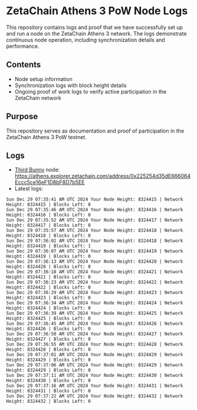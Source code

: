 # ZetaChain Athens 3 PoW Node Logs
This repository contains logs and proof that we have successfully set up and run a node on the ZetaChain Athens 3 network. The logs demonstrate continuous node operation, including synchronization details and performance.

## Contents
- Node setup information
- Synchronization logs with block height details
- Ongoing proof of work logs to verify active participation in the ZetaChain network

## Purpose
This repository serves as documentation and proof of participation in the ZetaChain Athens 3 PoW testnet.

## Logs

- [Third Bunny](https://thirdbunny.xyz/) node: https://athens.explorer.zetachain.com/address/0x225254d35dE666064Eccc5ce16eF1D8bF8D7b5EE
- Latest logs:
```
Sun Dec 29 07:35:41 AM UTC 2024 Your Node Height: 8324415 | Network Height: 8324415 | Blocks Left: 0
Sun Dec 29 07:35:46 AM UTC 2024 Your Node Height: 8324416 | Network Height: 8324416 | Blocks Left: 0
Sun Dec 29 07:35:52 AM UTC 2024 Your Node Height: 8324417 | Network Height: 8324417 | Blocks Left: 0
Sun Dec 29 07:35:57 AM UTC 2024 Your Node Height: 8324418 | Network Height: 8324418 | Blocks Left: 0
Sun Dec 29 07:36:02 AM UTC 2024 Your Node Height: 8324418 | Network Height: 8324419 | Blocks Left: 1
Sun Dec 29 07:36:07 AM UTC 2024 Your Node Height: 8324419 | Network Height: 8324419 | Blocks Left: 0
Sun Dec 29 07:36:13 AM UTC 2024 Your Node Height: 8324420 | Network Height: 8324420 | Blocks Left: 0
Sun Dec 29 07:36:18 AM UTC 2024 Your Node Height: 8324421 | Network Height: 8324421 | Blocks Left: 0
Sun Dec 29 07:36:23 AM UTC 2024 Your Node Height: 8324422 | Network Height: 8324422 | Blocks Left: 0
Sun Dec 29 07:36:29 AM UTC 2024 Your Node Height: 8324423 | Network Height: 8324423 | Blocks Left: 0
Sun Dec 29 07:36:34 AM UTC 2024 Your Node Height: 8324424 | Network Height: 8324424 | Blocks Left: 0
Sun Dec 29 07:36:39 AM UTC 2024 Your Node Height: 8324425 | Network Height: 8324425 | Blocks Left: 0
Sun Dec 29 07:36:45 AM UTC 2024 Your Node Height: 8324426 | Network Height: 8324426 | Blocks Left: 0
Sun Dec 29 07:36:50 AM UTC 2024 Your Node Height: 8324427 | Network Height: 8324427 | Blocks Left: 0
Sun Dec 29 07:36:55 AM UTC 2024 Your Node Height: 8324428 | Network Height: 8324428 | Blocks Left: 0
Sun Dec 29 07:37:01 AM UTC 2024 Your Node Height: 8324429 | Network Height: 8324429 | Blocks Left: 0
Sun Dec 29 07:37:06 AM UTC 2024 Your Node Height: 8324429 | Network Height: 8324429 | Blocks Left: 0
Sun Dec 29 07:37:11 AM UTC 2024 Your Node Height: 8324430 | Network Height: 8324430 | Blocks Left: 0
Sun Dec 29 07:37:16 AM UTC 2024 Your Node Height: 8324431 | Network Height: 8324431 | Blocks Left: 0
Sun Dec 29 07:37:22 AM UTC 2024 Your Node Height: 8324432 | Network Height: 8324432 | Blocks Left: 0
```
